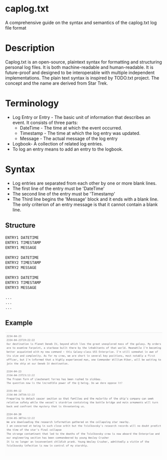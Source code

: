 # caplog.txt
A comprehensive guide on the syntax and semantics of the caplog.txt log file format

# Description

Caplog.txt is an open-source, plaintext syntax for formatting and structuring personal log files. It is both machine-readable and human-readable. 
It is future-proof and designed to be interoperable with multiple independent implementations. The plain text syntax is inspired by TODO.txt project. The concept and the name are derived from Star Trek. 


# Terminology

* Log Entry or Entry - The basic unit of information that describes an event. It consists of three parts:
    - DateTime - The time at which the event occurred. 
    - Timestamp - The time at which the log entry was updated. 
    - Message - The actual message of the log entry
* Logbook- A collection of related log entries.  
* To log an entry means to add an entry to the logbook. 


# Syntax

* Log entries are separated from each other by one or more blank lines. 
* The first line of the entry must be 'DateTime'
* The second line of the entry must be 'Timestamp'
* The Third line begins the 'Message' block and it ends with a blank line. The only criterion of an entry message is that it cannot contain a blank line. 

## Structure

```text
ENTRY1 DATETIME
ENTRY1 TIMESTAMP
ENTRY1 MESSAGE

ENTRY2 DATETIME
ENTRY2 TIMESTAMP
ENTRY2 MESSAGE

ENTRY3 DATETIME
ENTRY3 TIMESTAMP
ENTRY3 MESSAGE

...
...
...
```

## Example

!["Sample caplog.txt log file"](./sample.png)